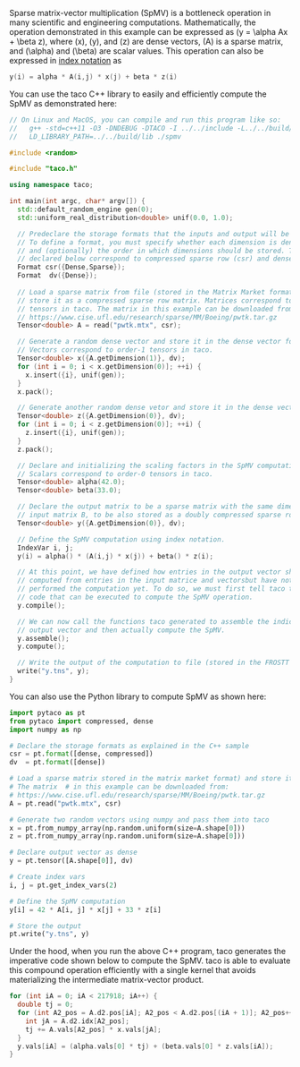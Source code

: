 Sparse matrix-vector multiplication (SpMV) is a bottleneck operation in many scientific and engineering computations. Mathematically, the operation demonstrated in this example can be expressed as \(y = \alpha Ax + \beta z\), where \(x\), \(y\), and \(z\) are dense vectors, \(A\) is a sparse matrix, and \(\alpha\) and \(\beta\) are scalar values. This operation can also be expressed in [index notation](computations.md#specifying-tensor-algebra-computations) as 

```c++
y(i) = alpha * A(i,j) * x(j) + beta * z(i)
```

You can use the taco C++ library to easily and efficiently compute the SpMV as demonstrated here:

```c++
// On Linux and MacOS, you can compile and run this program like so:
//   g++ -std=c++11 -O3 -DNDEBUG -DTACO -I ../../include -L../../build/lib -ltaco spmv.cpp -o spmv
//   LD_LIBRARY_PATH=../../build/lib ./spmv

#include <random>

#include "taco.h"

using namespace taco;

int main(int argc, char* argv[]) {
  std::default_random_engine gen(0);
  std::uniform_real_distribution<double> unif(0.0, 1.0);

  // Predeclare the storage formats that the inputs and output will be stored as.
  // To define a format, you must specify whether each dimension is dense or sparse 
  // and (optionally) the order in which dimensions should be stored. The formats 
  // declared below correspond to compressed sparse row (csr) and dense vector (dv). 
  Format csr({Dense,Sparse});
  Format  dv({Dense});
  
  // Load a sparse matrix from file (stored in the Matrix Market format) and 
  // store it as a compressed sparse row matrix. Matrices correspond to order-2 
  // tensors in taco. The matrix in this example can be downloaded from:
  // https://www.cise.ufl.edu/research/sparse/MM/Boeing/pwtk.tar.gz
  Tensor<double> A = read("pwtk.mtx", csr);

  // Generate a random dense vector and store it in the dense vector format. 
  // Vectors correspond to order-1 tensors in taco.
  Tensor<double> x({A.getDimension(1)}, dv);
  for (int i = 0; i < x.getDimension(0)]; ++i) {
    x.insert({i}, unif(gen));
  }
  x.pack();

  // Generate another random dense vetor and store it in the dense vector format..
  Tensor<double> z({A.getDimension(0)}, dv);
  for (int i = 0; i < z.getDimension(0)]; ++i) {
    z.insert({i}, unif(gen));
  }
  z.pack();

  // Declare and initializing the scaling factors in the SpMV computation. 
  // Scalars correspond to order-0 tensors in taco.
  Tensor<double> alpha(42.0);
  Tensor<double> beta(33.0);

  // Declare the output matrix to be a sparse matrix with the same dimensions as 
  // input matrix B, to be also stored as a doubly compressed sparse row matrix.
  Tensor<double> y({A.getDimension(0)}, dv);

  // Define the SpMV computation using index notation.
  IndexVar i, j;
  y(i) = alpha() * (A(i,j) * x(j)) + beta() * z(i);

  // At this point, we have defined how entries in the output vector should be 
  // computed from entries in the input matrice and vectorsbut have not actually 
  // performed the computation yet. To do so, we must first tell taco to generate 
  // code that can be executed to compute the SpMV operation.
  y.compile();

  // We can now call the functions taco generated to assemble the indices of the 
  // output vector and then actually compute the SpMV.
  y.assemble();
  y.compute();

  // Write the output of the computation to file (stored in the FROSTT format).
  write("y.tns", y);
}
```

You can also use the Python library to compute SpMV as shown here:
```python
import pytaco as pt
from pytaco import compressed, dense
import numpy as np

# Declare the storage formats as explained in the C++ sample
csr = pt.format([dense, compressed])
dv  = pt.format([dense])

# Load a sparse matrix stored in the matrix market format) and store it as a csr matrix. 
# The matrix  # in this example can be downloaded from:
# https://www.cise.ufl.edu/research/sparse/MM/Boeing/pwtk.tar.gz
A = pt.read("pwtk.mtx", csr)

# Generate two random vectors using numpy and pass them into taco
x = pt.from_numpy_array(np.random.uniform(size=A.shape[0]))
z = pt.from_numpy_array(np.random.uniform(size=A.shape[0]))

# Declare output vector as dense
y = pt.tensor([A.shape[0]], dv)

# Create index vars
i, j = pt.get_index_vars(2)

# Define the SpMV computation
y[i] = 42 * A[i, j] * x[j] + 33 * z[i]

# Store the output
pt.write("y.tns", y)
```

Under the hood, when you run the above C++ program, taco generates the imperative code shown below to compute the SpMV. taco is able to evaluate this compound operation efficiently with a single kernel that avoids materializing the intermediate matrix-vector product.

```c++
for (int iA = 0; iA < 217918; iA++) {
  double tj = 0;
  for (int A2_pos = A.d2.pos[iA]; A2_pos < A.d2.pos[(iA + 1)]; A2_pos++) {
    int jA = A.d2.idx[A2_pos];
    tj += A.vals[A2_pos] * x.vals[jA];
  }
  y.vals[iA] = (alpha.vals[0] * tj) + (beta.vals[0] * z.vals[iA]);
}
```
